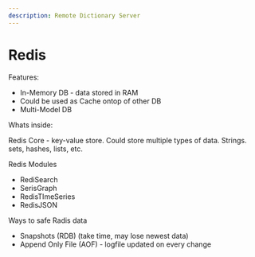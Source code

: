 ```yaml
---
description: Remote Dictionary Server
---
```


# Redis

Features:

* In-Memory DB - data stored in RAM
* Could be used as Cache ontop of other DB
* Multi-Model DB

Whats inside:

Redis Core - key-value store. Could store multiple types of data. Strings. sets, hashes, lists, etc.

Redis Modules

* RediSearch
* SerisGraph
* RedisTImeSeries&#x20;
* RedisJSON

Ways to safe Radis data

* Snapshots (RDB) (take time, may lose newest data)
* Append Only File (AOF) - logfile updated on every change
